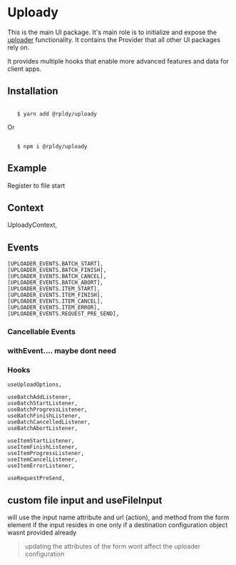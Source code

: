 # Uploady

This is the main UI package. It's main role is to initialize and expose the [uploader](../../uploader) functionality.
It contains the Provider that all other UI packages rely on.

It provides multiple hooks that enable more advanced features and data for client apps.


## Installation

```shell

   $ yarn add @rpldy/uploady 
```
>   

Or 

```shell

   $ npm i @rpldy/uploady 
```

## Example

Register to file start



## Context

UploadyContext,


## Events

	[UPLOADER_EVENTS.BATCH_START],
    [UPLOADER_EVENTS.BATCH_FINISH],
    [UPLOADER_EVENTS.BATCH_CANCEL],
    [UPLOADER_EVENTS.BATCH_ABORT],
    [UPLOADER_EVENTS.ITEM_START],
    [UPLOADER_EVENTS.ITEM_FINISH],
    [UPLOADER_EVENTS.ITEM_CANCEL],
    [UPLOADER_EVENTS.ITEM_ERROR],
    [UPLOADER_EVENTS.REQUEST_PRE_SEND],

### Cancellable Events


### withEvent.... maybe dont need

### Hooks

    useUploadOptions,
    
    useBatchAddListener,
    useBatchStartListener,
    useBatchProgressListener,
    useBatchFinishListener,
    useBatchCancelledListener,
    useBatchAbortListener,

    useItemStartListener,
    useItemFinishListener,
    useItemProgressListener,
    useItemCancelListener,
    useItemErrorListener,

    useRequestPreSend,
    
 ## custom file input and useFileInput

will use the input name attribute and url (action), and method from the form element if the input resides in one
only if a destination configuration object wasnt provided already
 
 > updating the attributes of the form wont affect the uploader configuration
 